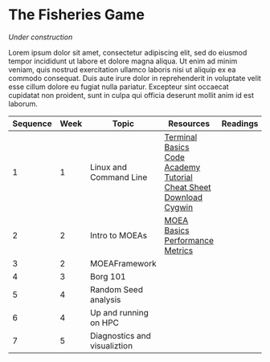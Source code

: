 # The Fisheries Game

*Under construction*


Lorem ipsum dolor sit amet, consectetur adipiscing elit, sed do eiusmod tempor incididunt ut labore et dolore magna aliqua. Ut enim ad minim veniam, quis nostrud exercitation ullamco laboris nisi ut aliquip ex ea commodo consequat. Duis aute irure dolor in reprehenderit in voluptate velit esse cillum dolore eu fugiat nulla pariatur. Excepteur sint occaecat cupidatat non proident, sunt in culpa qui officia deserunt mollit anim id est laborum.


| Sequence | Week | Topic                         | Resources | Readings |
|----------|------|-------------------------------|-----------|----------|
| 1        | 1    | Linux and Command Line        | [Terminal Basics](https://waterprogramming.wordpress.com/2015/03/17/terminal-basics-for-the-truly-newbies/)  <br>  [Code Academy Tutorial](https://www.codecademy.com/learn/learn-the-command-line) <br>  [Cheat Sheet](https://www.git-tower.com/blog/command-line-cheat-sheet/) <br> [Download Cygwin](https://www.cygwin.com/)   |          |
| 2        | 2    | Intro to MOEAs                | [MOEA Basics](https://waterprogramming.wordpress.com/2012/01/23/moeas-basic-concepts-and-reading/)  <br> [Performance Metrics](https://waterprogramming.wordpress.com/2013/06/25/moea-performance-metrics/)      |          |
| 3        | 2    | MOEAFramework                 |           |          |
| 4        | 3    | Borg 101                      |           |          |
| 5        | 4    | Random Seed analysis          |           |          |
| 6        | 4    | Up and running on HPC         |           |          |
| 7        | 5    | Diagnostics and visualiztion  |           |          |
